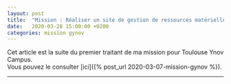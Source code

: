 ```yaml
---
layout: post
title:  "Mission : Réaliser un site de gestion de ressources matérielles (2/2)"
date:   2020-03-28 15:00:00 +0200
categories: mission gynov
---
```


Cet article est la suite du premier traitant de ma mission pour Toulouse Ynov Campus.  
Vous pouvez le consulter [ici]({% post_url 2020-03-07-mission-gynov %}).

___ 


